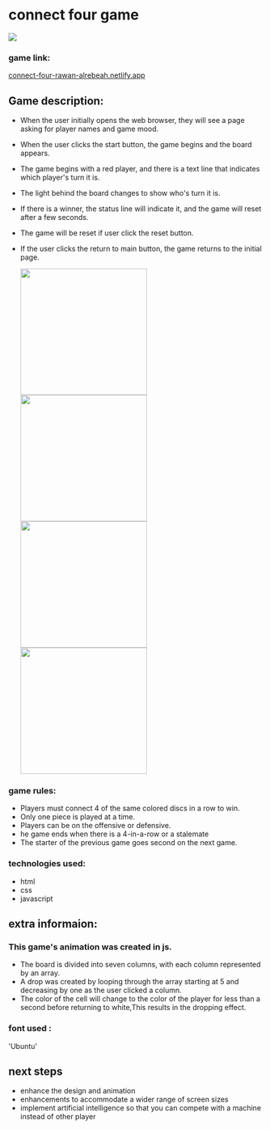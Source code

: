 # connect four game
 <img src="https://i.imgur.com/6s24v5k.png">

 ### game link:
<a href="url">connect-four-rawan-alrebeah.netlify.app</a>

## Game description:
* When the user initially opens the web browser, they will see a page asking for player names and game mood.
* When the user clicks the start button, the game begins and the board appears.
* The game begins with a red player, and there is a text line that indicates which player's turn it is. 
* The light behind the board changes to show who's turn it is.
* If there is a winner, the status line will indicate it, and the game will reset after a few seconds.
* The game will be reset if user click the reset button.
* If the user clicks the return to main button, the game returns to the initial page.
  
  <img src="https://i.imgur.com/mwmqEhA.png" width="250" height="250">
   <img src="https://i.imgur.com/6py5g6e.png" width="250" height="250">
  <img src="https://i.imgur.com/R1FEr4r.png" width="250" height="250">
  <img src="https://i.imgur.com/nlNjgeL.png" width="250" height="250">


### game rules:
* Players must connect 4 of the same colored discs in a row to win.
* Only one piece is played at a time.
* Players can be on the offensive or defensive.
* he game ends when there is a 4-in-a-row or a stalemate
* The starter of the previous game goes second on the next game.



### technologies used: 
* html
* css 
* javascript

## extra informaion:
  ### This game's animation was created in js.
  * The board is divided into seven columns, with each column represented by an array.
  * A drop was created by looping through the array starting at 5 and decreasing by one as the user clicked a column.
  * The color of the cell will change to the color of the player for less than a second before returning to white,This results in the dropping effect.

### font used :
'Ubuntu'

  
## next steps
* enhance the design and animation 
* enhancements to accommodate a wider range of screen sizes 
* implement artificial intelligence so that you can compete with a machine instead of other player